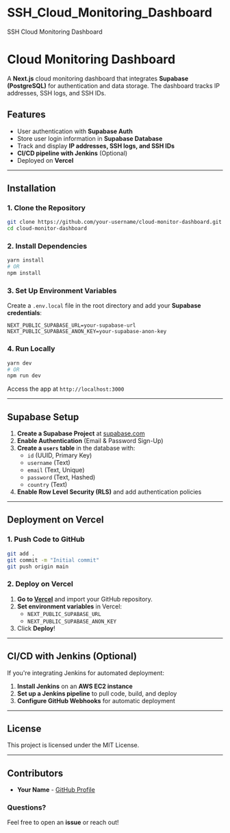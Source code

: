# SSH_Cloud_Monitoring_Dashboard
SSH Cloud Monitoring Dashboard
# Cloud Monitoring Dashboard

A **Next.js** cloud monitoring dashboard that integrates **Supabase (PostgreSQL)** for authentication and data storage. The dashboard tracks IP addresses, SSH logs, and SSH IDs.

## Features
- User authentication with **Supabase Auth**
- Store user login information in **Supabase Database**
- Track and display **IP addresses, SSH logs, and SSH IDs**
- **CI/CD pipeline with Jenkins** (Optional)
- Deployed on **Vercel**

---

## Installation

### 1. Clone the Repository
```bash
git clone https://github.com/your-username/cloud-monitor-dashboard.git
cd cloud-monitor-dashboard
```

### 2. Install Dependencies
```bash
yarn install
# OR
npm install
```

### 3. Set Up Environment Variables
Create a `.env.local` file in the root directory and add your **Supabase credentials**:
```env
NEXT_PUBLIC_SUPABASE_URL=your-supabase-url
NEXT_PUBLIC_SUPABASE_ANON_KEY=your-supabase-anon-key
```

### 4. Run Locally
```bash
yarn dev
# OR
npm run dev
```
Access the app at `http://localhost:3000`

---

## Supabase Setup
1. **Create a Supabase Project** at [supabase.com](https://supabase.com/)
2. **Enable Authentication** (Email & Password Sign-Up)
3. **Create a `users` table** in the database with:
   - `id` (UUID, Primary Key)
   - `username` (Text)
   - `email` (Text, Unique)
   - `password` (Text, Hashed)
   - `country` (Text)
4. **Enable Row Level Security (RLS)** and add authentication policies

---

## Deployment on Vercel

### 1. Push Code to GitHub
```bash
git add .
git commit -m "Initial commit"
git push origin main
```

### 2. Deploy on Vercel
1. **Go to [Vercel](https://vercel.com/)** and import your GitHub repository.
2. **Set environment variables** in Vercel:
   - `NEXT_PUBLIC_SUPABASE_URL`
   - `NEXT_PUBLIC_SUPABASE_ANON_KEY`
3. Click **Deploy**!

---

## CI/CD with Jenkins (Optional)
If you're integrating Jenkins for automated deployment:
1. **Install Jenkins** on an **AWS EC2 instance**
2. **Set up a Jenkins pipeline** to pull code, build, and deploy
3. **Configure GitHub Webhooks** for automatic deployment

---

## License
This project is licensed under the MIT License.

---

## Contributors
- **Your Name** - [GitHub Profile](https://github.com/your-username)

### Questions?
Feel free to open an **issue** or reach out!


